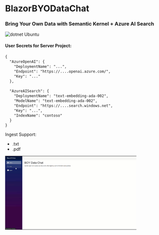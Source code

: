 # BlazorBYODataChat
### Bring Your Own Data with Semantic Kernel + Azure AI Search ###
 
![dotnet Ubuntu](https://github.com/aherrick/BlazorBYODataChat/actions/workflows/dotnet.yml/badge.svg)

#### User Secrets for Server Project: ####

```
{
  "AzureOpenAI": {
    "DeploymentName": "...",
    "Endpoint": "https://....openai.azure.com/",
    "Key": "..."
  },

  "AzureAISearch": {
    "DeploymentName": "text-embedding-ada-002",
    "ModelName": "text-embedding-ada-002",
    "Endpoint": "https://....search.windows.net",
    "Key": "...",
    "IndexName": "contoso"
  }
}
```

Ingest Support: 

* .txt
* .pdf

<img src="https://github.com/aherrick/BlazorBYODataChat/blob/main/_assests/demo.gif" width="85%" />


